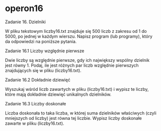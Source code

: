 # operon16
Zadanie 16. Dzielniki

W pliku tekstowym liczby16.txt znajduje się 500 liczb z zakresu od 1 do 5000, po jednej w każdym wierszu. Napisz program (lub programy), który da odpowiedzi na poniższe pytania.

Zadanie 16.1 Liczby względnie pierwsze

Dwie liczby są względnie pierwsze, gdy ich największy wspólny dzielnik jest równy 1. Podaj, ile jest różnych par liczb względnie pierwszych znajdujących się w pliku (liczby16.txt).

Zadanie 16.2 Dokładnie dziewięć

Wyszukaj wśród liczb zawartych w pliku (liczby16.txt) i wypisz te liczby, które mają dokładnie dziewięć unikalnych dzielników.

Zadanie 16.3 Liczby doskonałe

Liczba doskonała to taka liczba, w której suma dzielników właściwych (czyli mniejszych od liczby) jest równa tej liczbie. Wypisz liczby doskonałe zawarte w pliku (liczby16.txt).

